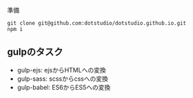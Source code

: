
準備

```
git clone git@github.com:dotstudio/dotstudio.github.io.git
npm i
```

## gulpのタスク

* gulp-ejs: ejsからHTMLへの変換
* gulp-sass: scssからcssへの変換
* gulp-babel: ES6からES5への変換
